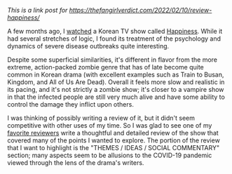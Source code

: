 *This is a link post for https://thefangirlverdict.com/2022/02/10/review-happiness/*

A few months ago, I
[watched](https://ese.vipulnaik.com/#consumptionList) a Korean TV show
called
[Happiness](https://en.wikipedia.org/wiki/Happiness_(South_Korean_TV_series)). While
it had several stretches of logic, I found its treatment of the
psychology and dynamics of severe disease outbreaks quite
interesting.

Despite some superficial similarities, it's different in flavor from
the more extreme, action-packed zombie genre that has of late become
quite common in Korean drama (with excellent examples such as Train to
Busan, Kingdom, and All of Us Are Dead). Overall it feels more slow
and realistic in its pacing, and it's not strictly a zombie show; it's
closer to a vampire show in that the infected people are still very
much alive and have some ability to control the damage they inflict
upon others.

I was thinking of possibly writing a review of it, but it didn't seem
competitive with other uses of my time. So I was glad to see one of my
[favorite
reviewers](https://vipulnaik.com/blog/my-somewhat-unusual-q4-2021-donation/)
write a thoughtful and detailed review of the show that covered many
of the points I wanted to explore. The portion of the review that I
want to highlight is the "THEMES / IDEAS / SOCIAL COMMENTARY" section;
many aspects seem to be allusions to the COVID-19 pandemic viewed
through the lens of the drama's writers.